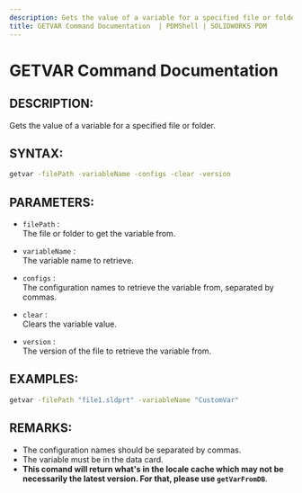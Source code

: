 ```yaml
---
description: Gets the value of a variable for a specified file or folder.
title: GETVAR Command Documentation  | PDMShell | SOLIDWORKS PDM
---
```

# GETVAR Command Documentation

## DESCRIPTION:
Gets the value of a variable for a specified file or folder.

## SYNTAX:
```bash
getvar -filePath -variableName -configs -clear -version
```
## PARAMETERS:
- `filePath` :  
  The file or folder to get the variable from.

- `variableName` :  
  The variable name to retrieve.

- `configs` :  
  The configuration names to retrieve the variable from, separated by commas.

- `clear` :  
  Clears the variable value.

- `version` :  
  The version of the file to retrieve the variable from.

## EXAMPLES:
```bash
getvar -filePath "file1.sldprt" -variableName "CustomVar"
```
## REMARKS:
- The configuration names should be separated by commas.
- The variable must be in the data card.
- **This comand will return what's in the locale cache which may not be necessarily the latest version. For that, please use `getVarFromDB`**.
